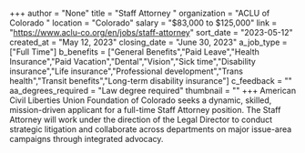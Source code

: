 +++
author = "None"
title = "Staff Attorney "
organization = "ACLU of Colorado "
location = "Colorado"
salary = "$83,000 to $125,000"
link = "https://www.aclu-co.org/en/jobs/staff-attorney"
sort_date = "2023-05-12"
created_at = "May 12, 2023"
closing_date = "June 30, 2023"
a_job_type = ["Full Time"]
b_benefits = ["General Benefits","Paid Leave","Health Insurance","Paid Vacation","Dental","Vision","Sick time","Disability insurance","Life insurance","Professional development","Trans health","Transit benefits","Long-term disability insurance"]
c_feedback = ""
aa_degrees_required = "Law degree required"
thumbnail = ""
+++
American Civil Liberties Union Foundation of Colorado seeks a dynamic, skilled, mission-driven applicant for a full-time Staff Attorney position. The Staff Attorney will work under the direction of the Legal Director to conduct strategic litigation and collaborate across departments on major issue-area campaigns through integrated advocacy.
